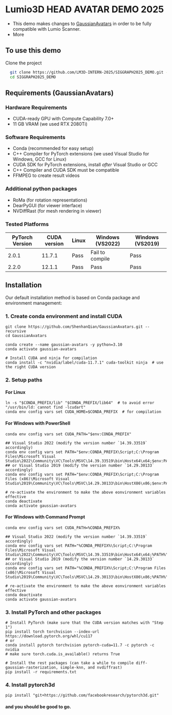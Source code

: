 # Lumio3D HEAD AVATAR DEMO 2025

- This demo makes changes to [GaussianAvatars](https://github.com/ShenhanQian/GaussianAvatars) in order to be fully compatible with Lumio Scanner.
- More

## To use this demo

Clone the project

```bash
  git clone https://github.com/LM3D-INTERN-2025/SIGGRAPH2025_DEMO.git --recursive 
  cd SIGGRAPH2025_DEMO
```

## Requirements (GaussianAvatars)

### Hardware Requirements

- CUDA-ready GPU with Compute Capability 7.0+
- 11 GB VRAM (we used RTX 2080Ti)

### Software Requirements

- Conda (recommended for easy setup)
- C++ Compiler for PyTorch extensions (we used Visual Studio for Windows, GCC for Linux)
- CUDA SDK for PyTorch extensions, install *after* Visual Studio or GCC
- C++ Compiler and CUDA SDK must be compatible
- FFMPEG to create result videos

### Additional python packages

- RoMa (for rotation representations)
- DearPyGUI (for viewer interface)
- NVDiffRast (for mesh rendering in viewer)

### Tested Platforms

| PyTorch Version | CUDA version | Linux | Windows (VS2022) | Windows (VS2019) |
|-| - | - | - | - |
| 2.0.1 | 11.7.1 | Pass | Fail to compile | Pass |
| 2.2.0 | 12.1.1 | Pass | Pass | Pass |

## Installation

Our default installation method is based on Conda package and environment management:

### 1. Create conda environment and install CUDA

```shell
git clone https://github.com/ShenhanQian/GaussianAvatars.git --recursive
cd GaussianAvatars

conda create --name gaussian-avatars -y python=3.10
conda activate gaussian-avatars

# Install CUDA and ninja for compilation
conda install -c "nvidia/label/cuda-11.7.1" cuda-toolkit ninja  # use the right CUDA version
```

### 2. Setup paths

#### For Linux

```shell
ln -s "$CONDA_PREFIX/lib" "$CONDA_PREFIX/lib64"  # to avoid error "/usr/bin/ld: cannot find -lcudart"
conda env config vars set CUDA_HOME=$CONDA_PREFIX  # for compilation
```

#### For Windows with PowerShell

```shell
conda env config vars set CUDA_PATH="$env:CONDA_PREFIX"  

## Visual Studio 2022 (modify the version number `14.39.33519` accordingly)
conda env config vars set PATH="$env:CONDA_PREFIX\Script;C:\Program Files\Microsoft Visual Studio\2022\Community\VC\Tools\MSVC\14.39.33519\bin\Hostx64\x64;$env:PATH"
## or Visual Studio 2019 (modify the version number `14.29.30133` accordingly)
conda env config vars set PATH="$env:CONDA_PREFIX\Script;C:\Program Files (x86)\Microsoft Visual Studio\2019\Community\VC\Tools\MSVC\14.29.30133\bin\HostX86\x86;$env:PATH" 

# re-activate the environment to make the above eonvironment variables effective
conda deactivate
conda activate gaussian-avatars
```

#### For Windows with Command Prompt

```shell
conda env config vars set CUDA_PATH=%CONDA_PREFIX%

## Visual Studio 2022 (modify the version number `14.39.33519` accordingly)
conda env config vars set PATH="%CONDA_PREFIX%\Script;C:\Program Files\Microsoft Visual Studio\2022\Community\VC\Tools\MSVC\14.39.33519\bin\Hostx64\x64;%PATH%"
## or Visual Studio 2019 (modify the version number `14.29.30133` accordingly)
conda env config vars set PATH="%CONDA_PREFIX%\Script;C:\Program Files (x86)\Microsoft Visual Studio\2019\Community\VC\Tools\MSVC\14.29.30133\bin\HostX86\x86;%PATH%"

# re-activate the environment to make the above eonvironment variables effective
conda deactivate
conda activate gaussian-avatars
```

### 3. Install PyTorch and other packages

```shell
# Install PyTorch (make sure that the CUDA version matches with "Step 1")
pip install torch torchvision --index-url https://download.pytorch.org/whl/cu117
# or
conda install pytorch torchvision pytorch-cuda=11.7 -c pytorch -c nvidia
# make sure torch.cuda.is_available() returns True

# Install the rest packages (can take a while to compile diff-gaussian-rasterization, simple-knn, and nvdiffrast)
pip install -r requirements.txt
```

### 4. Install pytorch3d
```shell
pip install "git+https://github.com/facebookresearch/pytorch3d.git"
```

#### and you should be good to go.